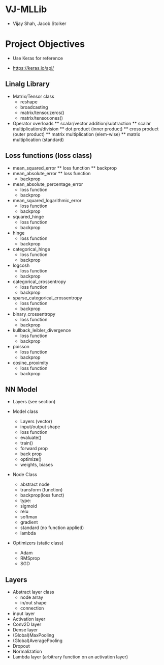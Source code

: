 # VJ-MLLib
 * Vijay Shah, Jacob Stolker
# Project Objectives
 * Use Keras for reference
  - https://keras.io/api/
## Linalg Library
 * Matrix/Tensor class
   - reshape
   - broadcasting
   - matrix/tensor.zeros()
   - matrix/tensor.ones()
 * Operator overloads
   ** scalar/vector addition/subtraction
   ** scalar multiplication/division
   ** dot product (inner product)
   ** cross product (outer product)
   ** matrix multiplication (elem-wise)
   ** matrix multiplication (standard)



## Loss functions (loss class)
 * mean_squared_error
   ** loss function
   ** backprop
 * mean_absolute_error
    ** loss function
    - backprop
 * mean_absolute_percentage_error
    - loss function
    - backprop
 * mean_squared_logarithmic_error
    - loss function
    - backprop
 * squared_hinge
    - loss function
    - backprop
 * hinge
    - loss function
    - backprop
 * categorical_hinge
    - loss function
    - backprop
 * logcosh
    - loss function
    - backprop
 * categorical_crossentropy
    - loss function
    - backprop
 * sparse_categorical_crossentropy
    - loss function
    - backprop
 * binary_crossentropy
    - loss function
    - backprop
 * kullback_leibler_divergence
    - loss function
    - backprop
 * poisson
    - loss function
    - backprop
 * cosine_proximity
   - loss function
   - backprop



## NN Model
 * Layers (see section)
 * Model class
   - Layers (vector)
   - input/output shape
   - loss function
   - evaluate()
   - train()
    - forward prop
    - back prop
   - optimize()
   - weights, biases


 * Node Class
   - abstract node
   - transform (function)
   - backprop(loss funct)
   - type:
    - sigmoid
    - relu
    - softmax
    - gradient
    - standard (no function applied)
    - lambda
 * Optimizers (static class)
   - Adam
   - RMSprop
   - SGD


## Layers
 * Abstract layer class
   - node array
   - in/out shape
   - connection
 * input layer
 * Activation layer
 * Conv2D layer
 * Dense layer
 * (Global)MaxPooling
 * (Global)AveragePooling
 * Dropout
 * Normalization
 * Lambda layer (arbitrary function on an activation layer)
 

 
